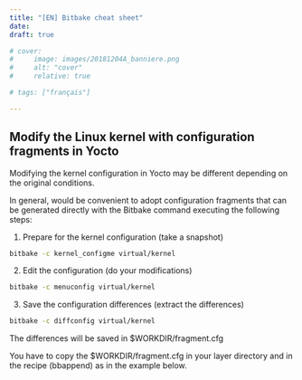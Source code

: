 ```yaml
---
title: "[EN] Bitbake cheat sheet"
date: 
draft: true

# cover:
#     image: images/20181204A_banniere.png
#     alt: "cover"
#     relative: true

# tags: ["français"]

---
```






## Modify the Linux kernel with configuration fragments in Yocto

Modifying the kernel configuration in Yocto may be different depending on the original conditions.

In general, would be convenient to adopt configuration fragments that can be generated directly with the Bitbake command executing the following steps:

1. Prepare for the kernel configuration (take a snapshot)

```bash
bitbake -c kernel_configme virtual/kernel
```

2. Edit the configuration (do your modifications)

```bash
bitbake -c menuconfig virtual/kernel
```

3. Save the configuration differences (extract the differences)

```bash
bitbake -c diffconfig virtual/kernel
```

The differences will be saved in $WORKDIR/fragment.cfg

You have to copy the $WORKDIR/fragment.cfg in your layer directory and in the recipe (bbappend) as in the example below. 

